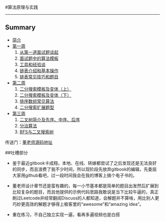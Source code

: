 #算法原理与实践

------

## Summary

* [简介](README.md)
* [第一周](chapter1/README.md)
   1. [从第一道面试题谈起](chapter1/1_1.md)
   2. [面试题中的算法模板](chapter1/1_2.md)
   3. [工具和经验谈](chapter1/1_3.md)
   4. [链表介绍和基本操作](chapter1/1_4.md)
   5. [链表常见技巧和题目](chapter1/1_5.md)
* [第二周](chapter2/README.md)
   1. [二分搜索模板及变体（上）](chapter2/2_1.md)
   2. [二分搜索模板及变体（下）](chapter2/2_2.md)
   3. [排序数组常见算法](chapter2/2_3.md)
   4. [二分搜索扩展题型](chapter2/2_4.md)
* [第三周](chapter3/README.md)
   1. [二叉树简介及先序、中序、后序](chapter3/3_1.md)
   2. [分治算法](chapter3/3_2.md)
   3. [BFS与二叉搜索树](chapter3/3_3.md)


传送门：[董老师源码地址](https://github.com/dongfeiwww/boolan)


##吐槽部分

- 鉴于最近gitbook卡成翔，本地、在线、转嫁都尝试了之后发现还是无法良好的同步，而且浪费了我不少时间，所以现阶段先放弃gitbook的编辑，先委屈大家用github看吧，过一段时间我会在我的博客上搞个电子书的。

- 董老师设计章节还是蛮有趣的，每一小节基本都是简单的题目出发然后扩展到比较复杂的题目，而且他提供的示例代码思路我敢说是当下比较牛逼的，真正刷过Leetcode并经常翻阅Discuss的人都知道，会解题并不算啥，用比别人更巧妙更高效的解题才够得上极客里的“awesome”和“amazing idea”。  

- 重在练习，不自己独立实现一遍，看再多遍视频也是白搭


